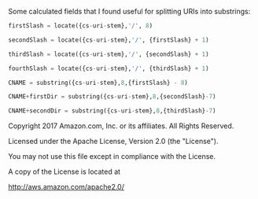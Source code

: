Some calculated fields that I found useful for splitting URIs into substrings:

```sql
firstSlash = locate({cs-uri-stem},'/', 8)

secondSlash = locate({cs-uri-stem},'/', {firstSlash} + 1)

thirdSlash = locate({cs-uri-stem},'/', {secondSlash} + 1)

fourthSlash = locate({cs-uri-stem},'/', {thirdSlash} + 1)

CNAME = substring({cs-uri-stem},8,{firstSlash} - 8)

CNAME+firstDir = substring({cs-uri-stem},8,{secondSlash}-7)

CNAME+secondDir = substring({cs-uri-stem},8,{thirdSlash}-7)
```

Copyright 2017 Amazon.com, Inc. or its affiliates. All Rights Reserved.

Licensed under the Apache License, Version 2.0 (the "License").

You may not use this file except in compliance with the License.

A copy of the License is located at

<http://aws.amazon.com/apache2.0/>